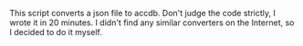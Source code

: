 This script converts a json file to accdb. Don't judge the code strictly, I wrote it in 20 minutes. I didn't find any similar converters on the Internet, so I decided to do it myself.
